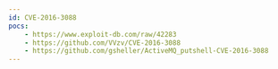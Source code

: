 ```yaml
---
id: CVE-2016-3088
pocs: 
    - https://www.exploit-db.com/raw/42283
    - https://github.com/VVzv/CVE-2016-3088
    - https://github.com/gsheller/ActiveMQ_putshell-CVE-2016-3088
---
```

